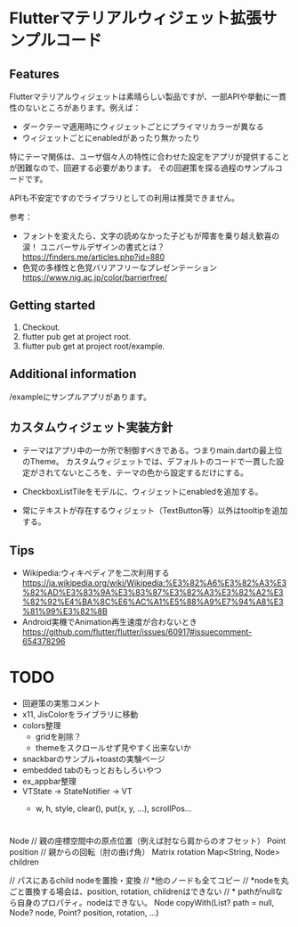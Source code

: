 # Flutterマテリアルウィジェット拡張サンプルコード

## Features

Flutterマテリアルウィジェットは素晴らしい製品ですが、一部APIや挙動に一貫性のないところがあります。例えば：

* ダークテーマ適用時にウィジェットごとにプライマリカラーが異なる
* ウィジェットごとにenabledがあったり無かったり

特にテーマ関係は、ユーザ個々人の特性に合わせた設定をアプリが提供することが困難なので、回避する必要があります。
その回避策を探る過程のサンプルコードです。

APIも不安定ですのでライブラリとしての利用は推奨できません。

参考：
* フォントを変えたら、文字の読めなかった子どもが障害を乗り越え歓喜の涙！ ユニバーサルデザインの書式とは？  
  https://finders.me/articles.php?id=880
* 色覚の多様性と色覚バリアフリーなプレゼンテーション  
  https://www.nig.ac.jp/color/barrierfree/

## Getting started

1. Checkout.
2. flutter pub get at project root.
3. flutter pub get at project root/example.

## Additional information

/exampleにサンプルアプリがあります。

## カスタムウィジェット実装方針

* テーマはアプリ中の一か所で制御すべきである。つまりmain.dartの最上位のTheme。
  カスタムウィジェットでは、デフォルトのコードで一貫した設定がされてないところを、テーマの色から設定するだけにする。

* CheckboxListTileをモデルに、ウィジェットにenabledを追加する。

* 常にテキストが存在するウィジェット（TextButton等）以外はtooltipを追加する。

## Tips

* Wikipedia:ウィキペディアを二次利用する  
  https://ja.wikipedia.org/wiki/Wikipedia:%E3%82%A6%E3%82%A3%E3%82%AD%E3%83%9A%E3%83%87%E3%82%A3%E3%82%A2%E3%82%92%E4%BA%8C%E6%AC%A1%E5%88%A9%E7%94%A8%E3%81%99%E3%82%8B
* Android実機でAnimation再生速度が合わないとき  
  https://github.com/flutter/flutter/issues/60917#issuecomment-654378296

# TODO

* 回避策の実態コメント
* x11, JisColorをライブラリに移動
* colors整理
  * gridを削除？
  * themeをスクロールせず見やすく出来ないか
* snackbarのサンプル+toastの実験ページ
* embedded tabのもっとおもしろいやつ
* ex_appbar整理
* VTState -> StateNotifier<VTState> -> VT
  * w, h, style, clear(), put(x, y, ...), scrollPos...

# 

Node
  // 親の座標空間中の原点位置（例えば肘なら肩からのオフセット）
  Point position
  // 親からの回転（肘の曲げ角）
  Matrix rotation
  Map<String, Node> children

  // パスにあるchild nodeを置換・変換
  // *他のノードも全てコピー
  // *nodeを丸ごと置換する場会は、position, rotation, childrenはできない
  // * pathがnullなら自身のプロパティ。nodeはできない。
  Node copyWith(List<string>? path = null, Node? node, Point? position, rotation, ...)
  

  
